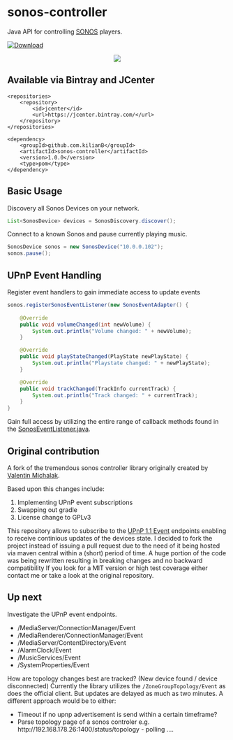 
# sonos-controller
Java API for controlling [SONOS](http://www.sonos.com/) players. 

[ ![Download](https://api.bintray.com/packages/kilianb/maven/Java-Sonos-Controller/images/download.svg) ](https://bintray.com/kilianb/maven/Java-Sonos-Controller/_latestVersion)


<p align= "center">
<img src ="http://blog.vmichalak.com/wp-content/uploads/2017/01/SONOS_controller_header.png" />
</p>

## Available via Bintray and JCenter

```
<repositories>
	<repository>
		<id>jcenter</id>
		<url>https://jcenter.bintray.com/</url>
	</repository>
</repositories>

<dependency>
	<groupId>github.com.kilianB</groupId>
	<artifactId>sonos-controller</artifactId>
	<version>1.0.0</version>
	<type>pom</type>
</dependency>
```

## Basic Usage

Discovery all Sonos Devices on your network.

```java
List<SonosDevice> devices = SonosDiscovery.discover();
```

Connect to a known Sonos and pause currently playing music.

```java
SonosDevice sonos = new SonosDevice("10.0.0.102");
sonos.pause();
```

## UPnP Event Handling

Register event handlers to gain immediate access to update events

```java
sonos.registerSonosEventListener(new SonosEventAdapter() {
	
	@Override
	public void volumeChanged(int newVolume) {
		System.out.println("Volume changed: " + newVolume);
	}

	@Override
	public void playStateChanged(PlayState newPlayState) {
		System.out.println("Playstate changed: " + newPlayState);
	}

	@Override
	public void trackChanged(TrackInfo currentTrack) {
		System.out.println("Track changed: " + currentTrack);
	}
}
```

Gain full access by utilizing the entire range of callback methods found in the [SonosEventListener.java](https://github.com/KilianB/Java-Sonos-Controller/blob/master/src/main/java/com/github/kilianB/sonos/listener/SonosEventListener.java).



## Original contribution

A fork of the tremendous sonos controller library originally created by <a href="https://github.com/vmichalak/sonos-controller">Valentin Michalak</a>. 

Based upon this changes include:
<ol>
	<li>Implementing UPnP event subscriptions</li>
	<li>Swapping out gradle</li>
	<li>License change to GPLv3</li>
</ol>

This repository allows to subscribe to the <a href="http://upnp.org/specs/arch/UPnP-arch-DeviceArchitecture-v1.1.pdf">UPnP 1.1 Event</a> endpoints enabling to receive continious updates of the devices state. I decided to fork the project instead of issuing a pull request due to the need of it being hosted via maven central within a (short) period of time. A huge portion of the code was being rewritten resulting in breaking changes and no backward compatibility If you look for a MIT version or high test coverage either contact me or take a look at the original repository. 

## Up next

Investigate the UPnP event endpoints.

<ul>
<li>/MediaServer/ConnectionManager/Event</li>
<li>/MediaRenderer/ConnectionManager/Event</li>
<li>/MediaServer/ContentDirectory/Event</li>
<li>/AlarmClock/Event</li>
<li>/MusicServices/Event</li>
<li>/SystemProperties/Event</li>
</ul>


How are topology changes best are tracked? (New device found  / device disconnected)
Currently the library utilizes the `/ZoneGroupTopology/Event` as does the official client.
But updates are delayed as much as two minutes.
A different approach would be to either:

<ul>
	<li>Timeout if no upnp advertisement is send within a certain timeframe?</li>
	<li>Parse topology page of a sonos controler e.g. http://192.168.178.26:1400/status/topology  - polling ....</li>
</ul>
